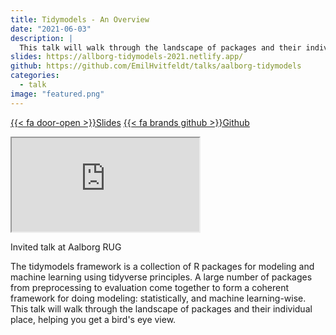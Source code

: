 ```yaml
---
title: Tidymodels - An Overview
date: "2021-06-03"
description: |
  This talk will walk through the landscape of packages and their individual place, helping you get a bird's eye view.
slides: https://allborg-tidymodels-2021.netlify.app/
github: https://github.com/EmilHvitfeldt/talks/aalborg-tidymodels
categories:
  - talk
image: "featured.png"
---
```






<a href="https://allborg-tidymodels-2021.netlify.app/" class="listing-slides btn-links">{{< fa door-open >}}Slides<a>
<a href="https://github.com/EmilHvitfeldt/talks/aalborg-tidymodels" class="listing-github btn-links">{{< fa brands github >}}Github<a>
      
<iframe class="slide-deck" src="https://allborg-tidymodels-2021.netlify.app/"></iframe>

Invited talk at Aalborg RUG

The tidymodels framework is a collection of R packages for modeling and machine learning using tidyverse principles. A large number of packages from preprocessing to evaluation come together to form a coherent framework for doing modeling: statistically, and machine learning-wise. This talk will walk through the landscape of packages and their individual place, helping you get a bird's eye view.
